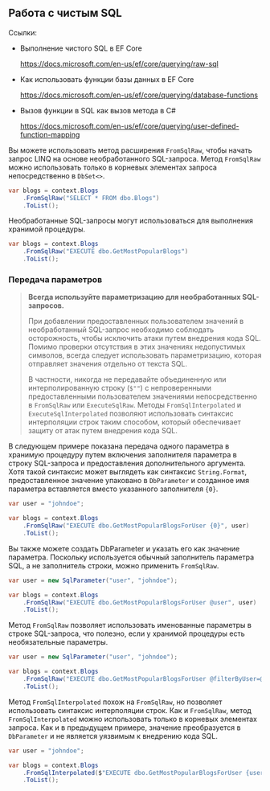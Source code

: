 ## Работа с чистым SQL



Ссылки:

- Выполнение чистого SQL в EF Core

  https://docs.microsoft.com/en-us/ef/core/querying/raw-sql

- Как использовать функции базы данных в EF Core

  https://docs.microsoft.com/en-us/ef/core/querying/database-functions

- Вызов функции в SQL как вызов метода в C#

  https://docs.microsoft.com/en-us/ef/core/querying/user-defined-function-mapping



Вы можете использовать метод расширения `FromSqlRaw`, чтобы начать запрос LINQ на основе необработанного SQL-запроса. Метод `FromSqlRaw` можно использовать только в корневых элементах запроса непосредственно в `DbSet<>`.

```c#
var blogs = context.Blogs
    .FromSqlRaw("SELECT * FROM dbo.Blogs")
    .ToList();
```

Необработанные SQL-запросы могут использоваться для выполнения хранимой процедуры.

```c#
var blogs = context.Blogs
    .FromSqlRaw("EXECUTE dbo.GetMostPopularBlogs")
    .ToList();
```



### Передача параметров



> **Всегда используйте параметризацию для необработанных SQL-запросов.**
>
> При добавлении предоставленных пользователем значений в необработанный SQL-запрос необходимо соблюдать осторожность, чтобы исключить атаки путем внедрения кода SQL. Помимо проверки отсутствия в этих значениях недопустимых символов, всегда следует использовать параметризацию, которая отправляет значения отдельно от текста SQL.
>
> В частности, никогда не передавайте объединенную или интерполированную строку (`$""`) с непроверенными предоставленными пользователем значениями непосредственно в `FromSqlRaw` или `ExecuteSqlRaw`. Методы `FromSqlInterpolated` и `ExecuteSqlInterpolated` позволяют использовать синтаксис интерполяции строк таким способом, который обеспечивает защиту от атак путем внедрения кода SQL.



В следующем примере показана передача одного параметра в хранимую процедуру путем включения заполнителя параметра в строку SQL-запроса и предоставления дополнительного аргумента. Хотя такой синтаксис может выглядеть как синтаксис `String.Format`, предоставленное значение упаковано в `DbParameter` и созданное имя параметра вставляется вместо указанного заполнителя `{0}`.

```c#
var user = "johndoe";

var blogs = context.Blogs
    .FromSqlRaw("EXECUTE dbo.GetMostPopularBlogsForUser {0}", user)
    .ToList();
```

Вы также можете создать DbParameter и указать его как значение параметра. Поскольку используется обычный заполнитель параметра SQL, а не заполнитель строки, можно применить `FromSqlRaw`.

```c#
var user = new SqlParameter("user", "johndoe");

var blogs = context.Blogs
    .FromSqlRaw("EXECUTE dbo.GetMostPopularBlogsForUser @user", user)
    .ToList();
```

Метод `FromSqlRaw` позволяет использовать именованные параметры в строке SQL-запроса, что полезно, если у хранимой процедуры есть необязательные параметры.

```c#
var user = new SqlParameter("user", "johndoe");

var blogs = context.Blogs
    .FromSqlRaw("EXECUTE dbo.GetMostPopularBlogsForUser @filterByUser=@user", user)
    .ToList();
```



Метод `FromSqlInterpolated` похож на `FromSqlRaw`, но позволяет использовать синтаксис интерполяции строк. Как и `FromSqlRaw`, метод `FromSqlInterpolated` можно использовать только в корневых элементах запроса. Как и в предыдущем примере, значение преобразуется в `DbParameter` и не является уязвимым к внедрению кода SQL.

```c#
var user = "johndoe";

var blogs = context.Blogs
    .FromSqlInterpolated($"EXECUTE dbo.GetMostPopularBlogsForUser {user}")
    .ToList();
```

